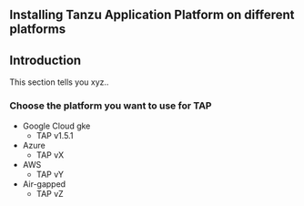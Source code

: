 ## Installing Tanzu Application Platform on different platforms

## Introduction
This section tells you xyz..

### Choose the platform you want to use for TAP

* Google Cloud gke
  - TAP v1.5.1
* Azure
  - TAP vX
* AWS
  - TAP vY
* Air-gapped
  - TAP vZ
